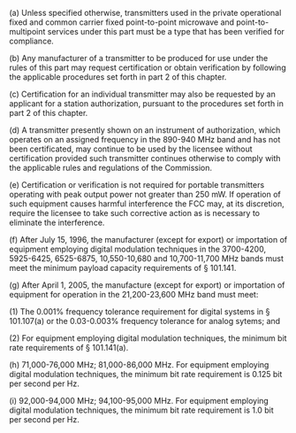 (a) Unless specified otherwise, transmitters used in the private operational fixed and common carrier fixed point-to-point microwave and point-to-multipoint services under this part must be a type that has been verified for compliance.

(b) Any manufacturer of a transmitter to be produced for use under the rules of this part may request certification or obtain verification by following the applicable procedures set forth in part 2 of this chapter.

(c) Certification for an individual transmitter may also be requested by an applicant for a station authorization, pursuant to the procedures set forth in part 2 of this chapter.

(d) A transmitter presently shown on an instrument of authorization, which operates on an assigned frequency in the 890-940 MHz band and has not been certificated, may continue to be used by the licensee without certification provided such transmitter continues otherwise to comply with the applicable rules and regulations of the Commission.

(e) Certification or verification is not required for portable transmitters operating with peak output power not greater than 250 mW. If operation of such equipment causes harmful interference the FCC may, at its discretion, require the licensee to take such corrective action as is necessary to eliminate the interference.

(f) After July 15, 1996, the manufacturer (except for export) or importation of equipment employing digital modulation techniques in the 3700-4200, 5925-6425, 6525-6875, 10,550-10,680 and 10,700-11,700 MHz bands must meet the minimum payload capacity requirements of § 101.141.

(g) After April 1, 2005, the manufacture (except for export) or importation of equipment for operation in the 21,200-23,600 MHz band must meet:

(1) The 0.001% frequency tolerance requirement for digital systems in § 101.107(a) or the 0.03-0.003% frequency tolerance for analog sytems; and

(2) For equipment employing digital modulation techniques, the minimum bit rate requirements of § 101.141(a).

(h) 71,000-76,000 MHz; 81,000-86,000 MHz. For equipment employing digital modulation techniques, the minimum bit rate requirement is 0.125 bit per second per Hz.

(i) 92,000-94,000 MHz; 94,100-95,000 MHz. For equipment employing digital modulation techniques, the minimum bit rate requirement is 1.0 bit per second per Hz.

